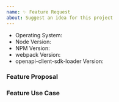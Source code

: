 ```yaml
---
name: ✨ Feature Request
about: Suggest an idea for this project
---
```


<!--
  Issues are so 🔥

  If you remove or skip this template, you'll make the 🐼 sad and the mighty god
  of Github will appear and pile-drive the close button from a great height
  while making animal noises.
-->

- Operating System:
- Node Version:
- NPM Version:
- webpack Version:
- openapi-client-sdk-loader Version:

### Feature Proposal

### Feature Use Case
